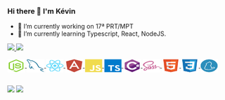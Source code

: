 ### Hi there 👋 I'm Kévin

- 🔭 I’m currently working on 17ª PRT/MPT 
- 🌱 I’m currently learning Typescript, React, NodeJS.

 <div>
  <a href="https://github.com/kevinviana">
  <img height="150em" src="https://github-readme-stats.vercel.app/api?username=kevinviana&show_icons=true&theme=dracula&include_all_commits=true&count_private=true"/>
  <img height="150em" src="https://github-readme-stats.vercel.app/api/top-langs/?username=kevinviana&layout=compact&langs_count=7&theme=dracula"/>
</div>
<div style="display: inline_block"><br>
  <img align="center" alt="NodeJS" height="30" width="40" src="https://raw.githubusercontent.com/devicons/devicon/master/icons/nodejs/nodejs-plain.svg">
  <img align="center" alt="MySql" height="30" width="40" src="https://raw.githubusercontent.com/devicons/devicon/master/icons/mysql/mysql-plain.svg">
  <img align="center" alt="React" height="30" width="40" src="https://raw.githubusercontent.com/devicons/devicon/master/icons/react/react-original.svg">
  <img align="center" alt="Angular" height="30" width="40" src="https://raw.githubusercontent.com/devicons/devicon/master/icons/angularjs/angularjs-plain.svg">
  <img align="center" alt="Js" height="30" width="40" src="https://raw.githubusercontent.com/devicons/devicon/master/icons/javascript/javascript-plain.svg">
  <img align="center" alt="Ts" height="30" width="40" src="https://raw.githubusercontent.com/devicons/devicon/master/icons/typescript/typescript-plain.svg">
  <img align="center" alt="Csharp" height="30" width="40" src="https://raw.githubusercontent.com/devicons/devicon/master/icons/csharp/csharp-original.svg">
  <img align="center" alt="Sass" height="30" width="40" src="https://raw.githubusercontent.com/devicons/devicon/master/icons/sass/sass-original.svg">
  <img align="center" alt="HTML" height="30" width="40" src="https://raw.githubusercontent.com/devicons/devicon/master/icons/html5/html5-original.svg">
  <img align="center" alt="CSS" height="30" width="40" src="https://raw.githubusercontent.com/devicons/devicon/master/icons/css3/css3-original.svg">
  <img align="center" alt="yarn" height="30" width="40" src="https://raw.githubusercontent.com/devicons/devicon/master/icons/yarn/yarn-original.svg">



  
</div>
  
  ##
 
<div> 
<!--  <a href="https://instagram.com/kevinvpereira" target="_blank"><img src="https://img.shields.io/badge/-Instagram-%23E4405F?style=for-the-badge&logo=instagram&logoColor=white" target="_blank"></a>-->
  <a href = "mailto:vianakevinc2@hotmail.com"><img src="https://img.shields.io/badge/mail-0078D4?style=for-the-badge&logo=microsoft-outlook&logoColor=white" target="_blank"></a>
  <a href="https://www.linkedin.com/in/k%C3%A9vin-viana-pereira-5666b1b5/" target="_blank"><img src="https://img.shields.io/badge/-LinkedIn-%230077B5?style=for-the-badge&logo=linkedin&logoColor=white" target="_blank"></a> 
 
 <!--![Snake animation](https://github.com/rafaballerini/rafaballerini/blob/output/github-contribution-grid-snake.svg)-->
 
</div>
